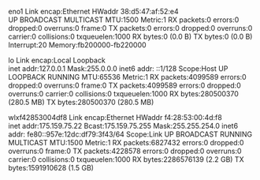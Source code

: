 eno1      Link encap:Ethernet  HWaddr 38:d5:47:af:52:e4  
          UP BROADCAST MULTICAST  MTU:1500  Metric:1
          RX packets:0 errors:0 dropped:0 overruns:0 frame:0
          TX packets:0 errors:0 dropped:0 overruns:0 carrier:0
          collisions:0 txqueuelen:1000 
          RX bytes:0 (0.0 B)  TX bytes:0 (0.0 B)
          Interrupt:20 Memory:fb200000-fb220000 

lo        Link encap:Local Loopback  
          inet addr:127.0.0.1  Mask:255.0.0.0
          inet6 addr: ::1/128 Scope:Host
          UP LOOPBACK RUNNING  MTU:65536  Metric:1
          RX packets:4099589 errors:0 dropped:0 overruns:0 frame:0
          TX packets:4099589 errors:0 dropped:0 overruns:0 carrier:0
          collisions:0 txqueuelen:1000 
          RX bytes:280500370 (280.5 MB)  TX bytes:280500370 (280.5 MB)

wlxf42853004df8 Link encap:Ethernet  HWaddr f4:28:53:00:4d:f8  
          inet addr:175.159.75.22  Bcast:175.159.75.255  Mask:255.255.254.0
          inet6 addr: fe80::957e:12dc:df79:3f43/64 Scope:Link
          UP BROADCAST RUNNING MULTICAST  MTU:1500  Metric:1
          RX packets:6827432 errors:0 dropped:0 overruns:0 frame:0
          TX packets:4228578 errors:0 dropped:0 overruns:0 carrier:0
          collisions:0 txqueuelen:1000 
          RX bytes:2286576139 (2.2 GB)  TX bytes:1591910628 (1.5 GB)

